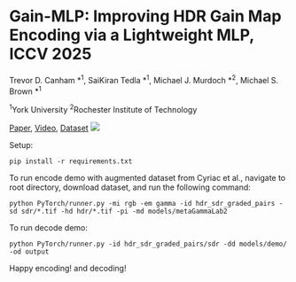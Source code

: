 # Gain-MLP: Improving HDR Gain Map Encoding via a Lightweight MLP, ICCV 2025
Trevor D. Canham *<sup>1</sup>, SaiKiran Tedla *<sup>1</sup>, Michael J. Murdoch *<sup>2</sup>, Michael S. Brown *<sup>1</sup>

<sup>1</sup>York University  <sup>2</sup>Rochester Institute of Technology

[Paper](https://arxiv.org/abs/2503.11883), [Video](https://www.youtube.com/watch?v=u7OTgVeZur4), [Dataset](https://www.dropbox.com/scl/fo/uskvi9evls91uax00f4cx/AOm20-zZSq_08JHuuq0ewBg?rlkey=cdgufhmh3cvm4t1ifh5vwx5or&st=vl5p7hm7&dl=0)
![](teaserGH.png)


Setup:
```
pip install -r requirements.txt
```

To run encode demo with augmented dataset from Cyriac et al., navigate to root directory, download dataset, and run the following command:
```
python PyTorch/runner.py -mi rgb -em gamma -id hdr_sdr_graded_pairs -sd sdr/*.tif -hd hdr/*.tif -pi -md models/metaGammaLab2
```

To run decode demo:
```
python PyTorch/runner.py -id hdr_sdr_graded_pairs/sdr -dd models/demo/ -od output
```

Happy encoding! and decoding!
